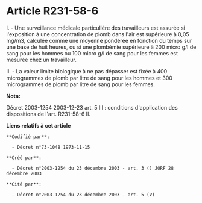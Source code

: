 # Article R231-58-6

I. - Une surveillance médicale particulière des travailleurs est assurée si l'exposition à une concentration de plomb dans
l'air est supérieure à 0,05 mg/m3, calculée comme une moyenne pondérée en fonction du temps sur une base de huit heures, ou
si une plombémie supérieure à 200 micro g/l de sang pour les hommes ou 100 micro g/l de sang pour les femmes est mesurée chez
un travailleur.

II. - La valeur limite biologique à ne pas dépasser est fixée à 400 microgrammes de plomb par litre de sang pour les hommes
et 300 microgrammes de plomb par litre de sang pour les femmes.

**Nota:**

Décret 2003-1254 2003-12-23 art. 5 III : conditions d'application des dispositions de l'art. R231-58-6 II.

**Liens relatifs à cet article**

	**Codifié par**:

	  - Décret n°73-1048 1973-11-15

	**Créé par**:

	  - Décret n°2003-1254 du 23 décembre 2003 - art. 3 () JORF 28 décembre 2003

	**Cité par**:

	  - Décret n°2003-1254 du 23 décembre 2003 - art. 5 (V)
